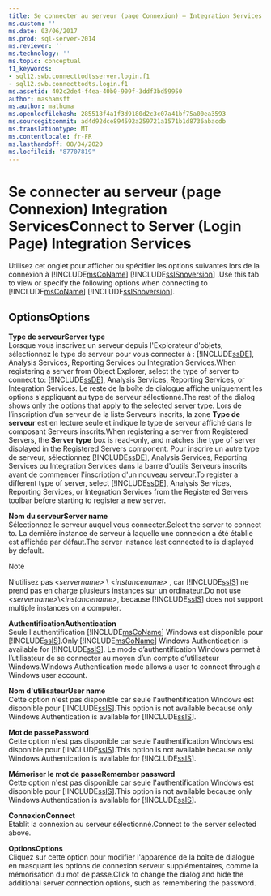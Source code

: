 ```yaml
---
title: Se connecter au serveur (page Connexion) — Integration Services | Microsoft Docs
ms.custom: ''
ms.date: 03/06/2017
ms.prod: sql-server-2014
ms.reviewer: ''
ms.technology: ''
ms.topic: conceptual
f1_keywords:
- sql12.swb.connecttodtsserver.login.f1
- sql12.swb.connecttodts.login.f1
ms.assetid: 402c2de4-f4ea-40b0-909f-3ddf3bd59950
author: mashamsft
ms.author: mathoma
ms.openlocfilehash: 285518f4a1f3d9180d2c3c07a41bf75a00ea3593
ms.sourcegitcommit: ad4d92dce894592a259721a1571b1d8736abacdb
ms.translationtype: MT
ms.contentlocale: fr-FR
ms.lasthandoff: 08/04/2020
ms.locfileid: "87707819"
---
```

# <a name="connect-to-server-login-page-integration-services"></a><span data-ttu-id="b52d6-102">Se connecter au serveur (page Connexion) Integration Services</span><span class="sxs-lookup"><span data-stu-id="b52d6-102">Connect to Server (Login Page) Integration Services</span></span>
  <span data-ttu-id="b52d6-103">Utilisez cet onglet pour afficher ou spécifier les options suivantes lors de la connexion à [!INCLUDE[msCoName](../includes/msconame-md.md)] [!INCLUDE[ssISnoversion](../includes/ssisnoversion-md.md)] .</span><span class="sxs-lookup"><span data-stu-id="b52d6-103">Use this tab to view or specify the following options when connecting to [!INCLUDE[msCoName](../includes/msconame-md.md)] [!INCLUDE[ssISnoversion](../includes/ssisnoversion-md.md)].</span></span>  
  
## <a name="options"></a><span data-ttu-id="b52d6-104">Options</span><span class="sxs-lookup"><span data-stu-id="b52d6-104">Options</span></span>  
 <span data-ttu-id="b52d6-105">**Type de serveur**</span><span class="sxs-lookup"><span data-stu-id="b52d6-105">**Server type**</span></span>  
 <span data-ttu-id="b52d6-106">Lorsque vous inscrivez un serveur depuis l'Explorateur d'objets, sélectionnez le type de serveur pour vous connecter à : [!INCLUDE[ssDE](../includes/ssde-md.md)], Analysis Services, Reporting Services ou Integration Services.</span><span class="sxs-lookup"><span data-stu-id="b52d6-106">When registering a server from Object Explorer, select the type of server to connect to: [!INCLUDE[ssDE](../includes/ssde-md.md)], Analysis Services, Reporting Services, or Integration Services.</span></span> <span data-ttu-id="b52d6-107">Le reste de la boîte de dialogue affiche uniquement les options s'appliquant au type de serveur sélectionné.</span><span class="sxs-lookup"><span data-stu-id="b52d6-107">The rest of the dialog shows only the options that apply to the selected server type.</span></span> <span data-ttu-id="b52d6-108">Lors de l’inscription d’un serveur de la liste Serveurs inscrits, la zone **Type de serveur** est en lecture seule et indique le type de serveur affiché dans le composant Serveurs inscrits.</span><span class="sxs-lookup"><span data-stu-id="b52d6-108">When registering a server from Registered Servers, the **Server type** box is read-only, and matches the type of server displayed in the Registered Servers component.</span></span> <span data-ttu-id="b52d6-109">Pour inscrire un autre type de serveur, sélectionnez [!INCLUDE[ssDE](../includes/ssde-md.md)], Analysis Services, Reporting Services ou Integration Services dans la barre d'outils Serveurs inscrits avant de commencer l'inscription d'un nouveau serveur.</span><span class="sxs-lookup"><span data-stu-id="b52d6-109">To register a different type of server, select [!INCLUDE[ssDE](../includes/ssde-md.md)], Analysis Services, Reporting Services, or Integration Services from the Registered Servers toolbar before starting to register a new server.</span></span>  
  
 <span data-ttu-id="b52d6-110">**Nom du serveur**</span><span class="sxs-lookup"><span data-stu-id="b52d6-110">**Server name**</span></span>  
 <span data-ttu-id="b52d6-111">Sélectionnez le serveur auquel vous connecter.</span><span class="sxs-lookup"><span data-stu-id="b52d6-111">Select the server to connect to.</span></span> <span data-ttu-id="b52d6-112">La dernière instance de serveur à laquelle une connexion a été établie est affichée par défaut.</span><span class="sxs-lookup"><span data-stu-id="b52d6-112">The server instance last connected to is displayed by default.</span></span>  
  
> [!NOTE]  
>  <span data-ttu-id="b52d6-113">N’utilisez pas *\<servername>* \\ *\<instancename>* , car [!INCLUDE[ssIS](../includes/ssis-md.md)] ne prend pas en charge plusieurs instances sur un ordinateur.</span><span class="sxs-lookup"><span data-stu-id="b52d6-113">Do not use *\<servername>*\\*\<instancename>*, because [!INCLUDE[ssIS](../includes/ssis-md.md)] does not support multiple instances on a computer.</span></span>  
  
 <span data-ttu-id="b52d6-114">**Authentification**</span><span class="sxs-lookup"><span data-stu-id="b52d6-114">**Authentication**</span></span>  
 <span data-ttu-id="b52d6-115">Seule l'authentification [!INCLUDE[msCoName](../includes/msconame-md.md)] Windows est disponible pour [!INCLUDE[ssIS](../includes/ssis-md.md)].</span><span class="sxs-lookup"><span data-stu-id="b52d6-115">Only [!INCLUDE[msCoName](../includes/msconame-md.md)] Windows Authentication is available for [!INCLUDE[ssIS](../includes/ssis-md.md)].</span></span> <span data-ttu-id="b52d6-116">Le mode d’authentification Windows permet à l’utilisateur de se connecter au moyen d’un compte d’utilisateur Windows.</span><span class="sxs-lookup"><span data-stu-id="b52d6-116">Windows Authentication mode allows a user to connect through a Windows user account.</span></span>  
  
 <span data-ttu-id="b52d6-117">**Nom d'utilisateur**</span><span class="sxs-lookup"><span data-stu-id="b52d6-117">**User name**</span></span>  
 <span data-ttu-id="b52d6-118">Cette option n'est pas disponible car seule l'authentification Windows est disponible pour [!INCLUDE[ssIS](../includes/ssis-md.md)].</span><span class="sxs-lookup"><span data-stu-id="b52d6-118">This option is not available because only Windows Authentication is available for [!INCLUDE[ssIS](../includes/ssis-md.md)].</span></span>  
  
 <span data-ttu-id="b52d6-119">**Mot de passe**</span><span class="sxs-lookup"><span data-stu-id="b52d6-119">**Password**</span></span>  
 <span data-ttu-id="b52d6-120">Cette option n'est pas disponible car seule l'authentification Windows est disponible pour [!INCLUDE[ssIS](../includes/ssis-md.md)].</span><span class="sxs-lookup"><span data-stu-id="b52d6-120">This option is not available because only Windows Authentication is available for [!INCLUDE[ssIS](../includes/ssis-md.md)].</span></span>  
  
 <span data-ttu-id="b52d6-121">**Mémoriser le mot de passe**</span><span class="sxs-lookup"><span data-stu-id="b52d6-121">**Remember password**</span></span>  
 <span data-ttu-id="b52d6-122">Cette option n'est pas disponible car seule l'authentification Windows est disponible pour [!INCLUDE[ssIS](../includes/ssis-md.md)].</span><span class="sxs-lookup"><span data-stu-id="b52d6-122">This option is not available because only Windows Authentication is available for [!INCLUDE[ssIS](../includes/ssis-md.md)].</span></span>  
  
 <span data-ttu-id="b52d6-123">**Connexion**</span><span class="sxs-lookup"><span data-stu-id="b52d6-123">**Connect**</span></span>  
 <span data-ttu-id="b52d6-124">Établit la connexion au serveur sélectionné.</span><span class="sxs-lookup"><span data-stu-id="b52d6-124">Connect to the server selected above.</span></span>  
  
 <span data-ttu-id="b52d6-125">**Options**</span><span class="sxs-lookup"><span data-stu-id="b52d6-125">**Options**</span></span>  
 <span data-ttu-id="b52d6-126">Cliquez sur cette option pour modifier l'apparence de la boîte de dialogue en masquant les options de connexion serveur supplémentaires, comme la mémorisation du mot de passe.</span><span class="sxs-lookup"><span data-stu-id="b52d6-126">Click to change the dialog and hide the additional server connection options, such as remembering the password.</span></span>  
  
  
